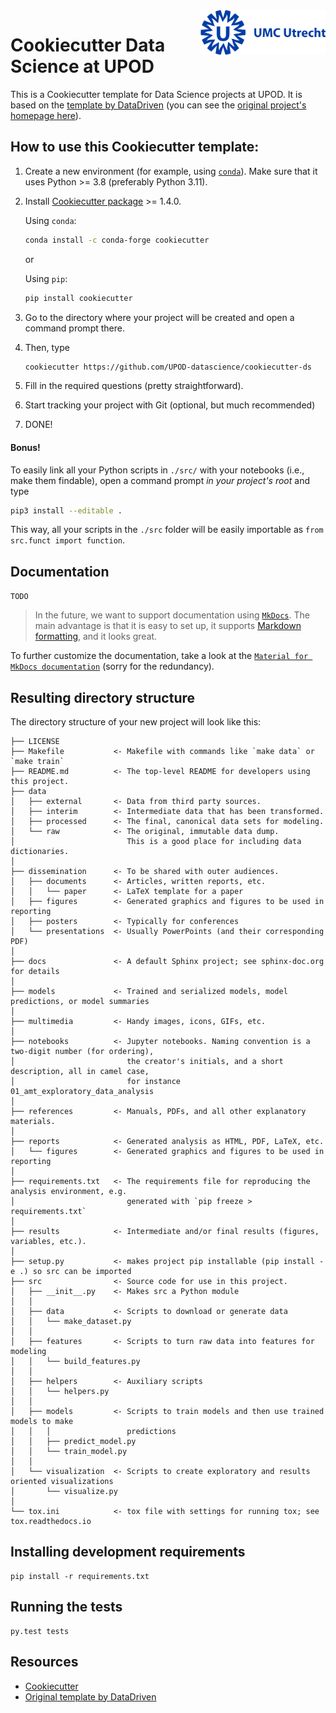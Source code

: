 <img src="./multimedia/umc_utrecht.png" width=200 align="right">

# Cookiecutter Data Science at UPOD

This is a Cookiecutter template for Data Science projects at UPOD. It is based on the [template by DataDriven](https://github.com/drivendata/cookiecutter-data-science/tree/master) (you can see the [original project's homepage here](http://drivendata.github.io/cookiecutter-data-science/)).


## How to use this Cookiecutter template:

1. Create a new environment (for example, using [`conda`](https://docs.conda.io/projects/conda/en/latest/user-guide/tasks/manage-environments.html#creating-an-environment-with-commands)). Make sure that it uses Python >= 3.8 (preferably Python 3.11).
1. Install [Cookiecutter package](http://cookiecutter.readthedocs.org/en/latest/installation.html) >= 1.4.0.

   Using `conda`:

   ``` bash
   conda install -c conda-forge cookiecutter
   ```

   or

   Using `pip`:
   ``` bash
   pip install cookiecutter
   ```
1. Go to the directory where your project will be created and open a command prompt there.
1. Then, type

   ``` bash
   cookiecutter https://github.com/UPOD-datascience/cookiecutter-ds	
   ```
1. Fill in the required questions (pretty straightforward).
1. Start tracking your project with Git (optional, but much recommended)
1. DONE!

#### Bonus!
To easily link all your Python scripts in `./src/` with your notebooks (i.e., make them findable), open a command prompt *in your project's root* and type

``` bash
pip3 install --editable .
```
This way, all your scripts in the `./src` folder will be easily importable as `from src.funct import function`. 
  
## Documentation
`TODO`

> In the future, we want to support documentation using [`MkDocs`](https://www.mkdocs.org/). The main advantage is that it is easy to set up, it supports [Markdown formatting](https://www.markdownguide.org/), and it looks great.

To further customize the documentation, take a look at the [`Material for MkDocs documentation`](https://squidfunk.github.io/mkdocs-material/setup/) (sorry for the redundancy).


## Resulting directory structure

The directory structure of your new project will look like this:

```
├── LICENSE
├── Makefile           <- Makefile with commands like `make data` or `make train`
├── README.md          <- The top-level README for developers using this project.
├── data
│   ├── external       <- Data from third party sources.
│   ├── interim        <- Intermediate data that has been transformed.
│   ├── processed      <- The final, canonical data sets for modeling.
│   └── raw            <- The original, immutable data dump. 
│                         This is a good place for including data dictionaries.
│
├── dissemination      <- To be shared with outer audiences.
│   ├── documents      <- Articles, written reports, etc.
│   │   └── paper      <- LaTeX template for a paper
│   ├── figures        <- Generated graphics and figures to be used in reporting
│   ├── posters        <- Typically for conferences
│   └── presentations  <- Usually PowerPoints (and their corresponding PDF)
│
├── docs               <- A default Sphinx project; see sphinx-doc.org for details
│
├── models             <- Trained and serialized models, model predictions, or model summaries
│
├── multimedia         <- Handy images, icons, GIFs, etc.
│
├── notebooks          <- Jupyter notebooks. Naming convention is a two-digit number (for ordering),
│                         the creator's initials, and a short description, all in camel case, 
│                         for instance 01_amt_exploratory_data_analysis
│
├── references         <- Manuals, PDFs, and all other explanatory materials.
│
├── reports            <- Generated analysis as HTML, PDF, LaTeX, etc.
│   └── figures        <- Generated graphics and figures to be used in reporting
│
├── requirements.txt   <- The requirements file for reproducing the analysis environment, e.g.
│                         generated with `pip freeze > requirements.txt`
│
├── results            <- Intermediate and/or final results (figures, variables, etc.).
│
├── setup.py           <- makes project pip installable (pip install -e .) so src can be imported
├── src                <- Source code for use in this project.
│   ├── __init__.py    <- Makes src a Python module
│   │
│   ├── data           <- Scripts to download or generate data
│   │   └── make_dataset.py
│   │
│   ├── features       <- Scripts to turn raw data into features for modeling
│   │   └── build_features.py
│   │
│   ├── helpers        <- Auxiliary scripts
│   │   └── helpers.py
│   │
│   ├── models         <- Scripts to train models and then use trained models to make
│   │   │                 predictions
│   │   ├── predict_model.py
│   │   └── train_model.py
│   │
│   └── visualization  <- Scripts to create exploratory and results oriented visualizations
│       └── visualize.py
│
└── tox.ini            <- tox file with settings for running tox; see tox.readthedocs.io
```

## Installing development requirements

    pip install -r requirements.txt


## Running the tests

    py.test tests


## Resources
* [Cookiecutter](https://github.com/cookiecutter/cookiecutter)
* [Original template by DataDriven](https://github.com/drivendata/cookiecutter-data-science/tree/master)
